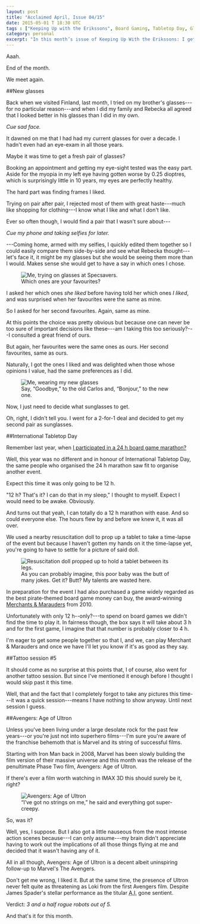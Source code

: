 ```yaml
---
layout: post
title: "Acclaimed April, Issue 04/15"
date: 2015-05-01 T 18:30 UTC
tags : ["Keeping Up with the Erikssons", Board Gaming, Tabletop Day, Glasses, Tattoo, "Avengers: Age of Ultron", Marvel, Movies]
category: personal
excerpt: "In this month’s issue of Keeping Up With the Erikssons: I get new glasses, play lots of board games, continue my tattoo and go to the cinema to experience Avengers: Age of Ultron in IMAX 3D."
---
```

Aaah.

End of the month.

We meet again.

##New glasses

Back when we visited Finland, last month, I tried on my brother's glasses---for no particular reason---and when I did my family and Rebecka all agreed that I looked better in his glasses than I did in my own.

*Cue sad face.*

It dawned on me that I had had my current glasses for over a decade. I hadn't even had an eye-exam in all those years.

Maybe it was time to get a fresh pair of glasses?

Booking an appointment and getting my eye-sight tested was the easy part. Aside for the myopia in my left eye having gotten worse by 0.25 dioptres, which is surprisingly little in 10 years, my eyes are perfectly healthy.

The hard part was finding frames I liked.

Trying on pair after pair, I rejected most of them with great haste---much like shopping for clothing---I know what I like and what I don't like.

Ever so often though, I would find a pair that I wasn't sure about---

*Cue my phone and taking selfies for later.*

---Coming home, armed with my selfies, I quickly edited them together so I could easily compare them side-by-side and see what Rebecka thought---let's face it, it might be my glasses but she would be seeing them more than I would. Makes sense she would get to have a say in which ones I chose.

<figure>
	<img class="js-lazy-load" data-original="/assets/posts/2015/april/acclaimed-april-issue-04-15/carlos-eriksson-at-specsavers.jpg" alt="Me, trying on glasses at Specsavers.">
	<figcaption>Which ones are your favourites?</figcaption>
</figure>

I asked her which ones *she liked* before having told her which ones *I liked*, and was surprised when her favourites were the same as mine.

So I asked for her second favourites. Again, same as mine.

At this points the choice was pretty obvious but because one can never be too sure of important decisions like these---am I taking this too seriously?---I consulted a great friend of ours.

But again, her favourites were the same ones as ours. Her second favourites, same as ours.

Naturally, I got the ones I liked and was delighted when those whose opinions I value, had the same preferences as I did.

<figure>
	<img class="js-lazy-load" data-original="/assets/posts/2015/april/acclaimed-april-issue-04-15/carlos-eriksson-new-glasses.jpg" alt="Me, wearing my new glasses">
	<figcaption>Say, “Goodbye,” to the old Carlos and, “Bonjour,” to the new one.</figcaption>
</figure>

Now, I just need to decide what sunglasses to get.

Oh, right, I didn't tell you. I went for a 2-for-1 deal and decided to get my second pair as sunglasses.

##International Tabletop Day

Remember last year, when [I participated in a 24 h board game marathon?][board]

Well, this year was no different and in honour of International Tabletop Day, the same people who organised the 24 h marathon saw fit to organise another event.

Expect this time it was only going to be 12 h.

"12 h? That's it? I can do that in my sleep," I thought to myself. Expect I would need to be awake. Obviously.

And turns out that yeah, I can totally do a 12 h marathon with ease. And so could everyone else. The hours flew by and before we knew it, it was all over.

We used a nearby resuscitation doll to prop up a tablet to take a time-lapse of the event but because I haven't gotten my hands on it the time-lapse yet, you're going to have to settle for a picture of said doll.

<figure>
	<img class="js-lazy-load" data-original="/assets/posts/2015/april/acclaimed-april-issue-04-15/12-h-board-gaming-marathon-time-lapse-baby.jpg" alt="Resuscitation doll propped up to hold a tablet between its legs.">
	<figcaption>As you can probably imagine, this poor baby was the butt of many jokes. Get it? Butt? My talents are wasted here.</figcaption>
</figure>

In preparation for the event I had also purchased a game widely regarded as the best pirate-themed board game money can buy, the award-winning [Merchants & Marauders][merchants] from 2010.

Unfortunately with only 12 h--only?---to spend on board games we didn't find the time to play it. In fairness though, the box says it will take about 3 h and for the first game, I imagine that that number is probably closer to 4 h.

I'm eager to get some people together so that I, and we, can play Merchant & Marauders and once we have I'll let you know if it's as good as they say.

##Tattoo session \#5

It should come as no surprise at this points that, I of course, also went for another tattoo session. But since I've mentioned it enough before I thought I would skip past it this time.

Well, that and the fact that I completely forgot to take any pictures this time---it was a quick session---means I have nothing to show anyway. Until next session I guess.

##Avengers: Age of Ultron

Unless you've been living under a large desolate rock for the past few years---or you're just not into superhero films---I'm sure you're aware of the franchise behemoth that is Marvel and its string of successful films.

Starting with Iron Man back in 2008, Marvel has been slowly building the film version of their massive universe and this month was the release of the penultimate Phase Two film, Avengers: Age of Ultron.

If there's ever a film worth watching in IMAX 3D this should surely be it, right?

<figure>
	<img class="js-lazy-load" data-original="/assets/posts/2015/april/acclaimed-april-issue-04-15/avengers-age-of-ultron.jpg" alt="Avengers: Age of Ultron">
	<figcaption>“I’ve got no strings on me,” he said and everything got super-creepy.</figcaption>
</figure>

So, was it?

Well, yes, I suppose. But I also got a little nauseous from the most intense action scenes because---I can only assume---my brain didn't appreciate having to work out the implications of all those things flying at me and decided that it wasn't having any of it.

All in all though, Avengers: Age of Ultron is a decent albeit uninspiring follow-up to Marvel's The Avengers.

Don't get me wrong, I liked it. But at the same time, the presence of Ultron never felt quite as threatening as Loki from the first Avengers film. Despite James Spader's stellar performance as the titular <abbr title="artificial intelligence" class="small-caps">A.I.</abbr> gone sentient.

Verdict: *3 and a half rogue robots out of 5.*

And that's it for this month.

[board]: /blog/no-sleep-for-i-am-the-werewolf/
[merchants]: http://zmangames.com/product-details.php?id=941